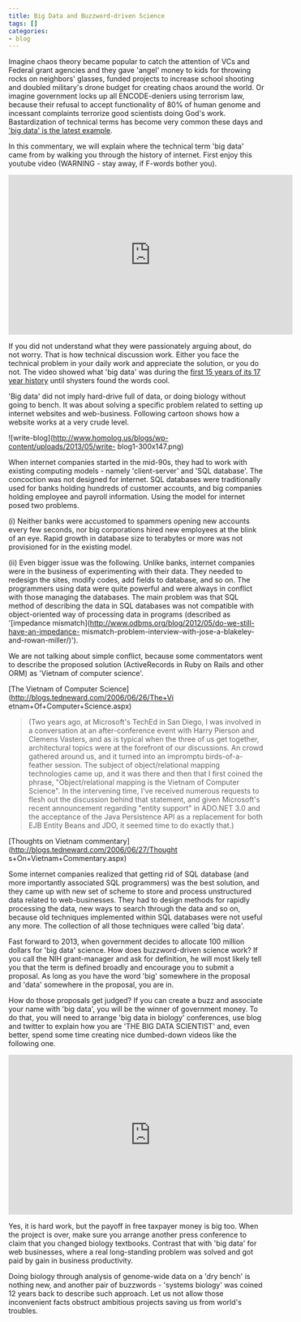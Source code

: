 ```yaml
---
title: Big Data and Buzzword-driven Science
tags: []
categories:
- blog
---
```

Imagine chaos theory became popular to catch the attention of VCs and Federal
grant agencies and they gave 'angel' money to kids for throwing rocks on
neighbors' glasses, funded projects to increase school shooting and doubled
military's drone budget for creating chaos around the world. Or imagine
government locks up all ENCODE-deniers using terrorism law, because their
refusal to accept functionality of 80% of human genome and incessant
complaints terrorize good scientists doing God's work. Bastardization of
technical terms has become very common these days and ['big data' is the
latest example](http://www.youtube.com/watch?v=bmqlxwRemhY&feature=youtu.be).
<!--more-->

In this commentary, we will explain where the technical term 'big data' came
from by walking you through the history of internet. First enjoy this youtube
video (WARNING - stay away, if F-words bother you).

<iframe width="560" height="315" src="http://www.youtube.com/embed/b2F-DItXtZs" frameborder="0"> </iframe>

If you did not understand what they were passionately arguing about, do not
worry. That is how technical discussion work. Either you face the technical
problem in your daily work and appreciate the solution, or you do not. The
video showed what 'big data' was during the [first 15 years of its 17 year
history](http://www.visualizing.org/visualizations/big-data-brief-history)
until shysters found the words cool.

'Big data' did not imply hard-drive full of data, or doing biology without
going to bench. It was about solving a specific problem related to setting up
internet websites and web-business. Following cartoon shows how a website
works at a very crude level.

![write-blog](http://www.homolog.us/blogs/wp-content/uploads/2013/05/write-
blog1-300x147.png)

When internet companies started in the mid-90s, they had to work with existing
computing models - namely 'client-server' and 'SQL database'. The concoction
was not designed for internet. SQL databases were traditionally used for banks
holding hundreds of customer accounts, and big companies holding employee and
payroll information. Using the model for internet posed two problems.

(i) Neither banks were accustomed to spammers opening new accounts every few
seconds, nor big corporations hired new employees at the blink of an eye.
Rapid growth in database size to terabytes or more was not provisioned for in
the existing model.

(ii) Even bigger issue was the following. Unlike banks, internet companies
were in the business of experimenting with their data. They needed to redesign
the sites, modify codes, add fields to database, and so on. The programmers
using data were quite powerful and were always in conflict with those managing
the databases. The main problem was that SQL method of describing the data in
SQL databases was not compatible with object-oriented way of processing data
in programs (described as '[impedance
mismatch](http://www.odbms.org/blog/2012/05/do-we-still-have-an-impedance-
mismatch-problem-interview-with-jose-a-blakeley-and-rowan-miller/)').

We are not talking about simple conflict, because some commentators went to
describe the proposed solution (ActiveRecords in Ruby on Rails and other ORM)
as 'Vietnam of computer science'.

[The Vietnam of Computer Science](http://blogs.tedneward.com/2006/06/26/The+Vi
etnam+Of+Computer+Science.aspx)

> (Two years ago, at Microsoft's TechEd in San Diego, I was involved in a
conversation at an after-conference event with Harry Pierson and Clemens
Vasters, and as is typical when the three of us get together, architectural
topics were at the forefront of our discussions. An crowd gathered around us,
and it turned into an impromptu birds-of-a-feather session. The subject of
object/relational mapping technologies came up, and it was there and then that
I first coined the phrase, "Object/relational mapping is the Vietnam of
Computer Science". In the intervening time, I've received numerous requests to
flesh out the discussion behind that statement, and given Microsoft's recent
announcement regarding "entity support" in ADO.NET 3.0 and the acceptance of
the Java Persistence API as a replacement for both EJB Entity Beans and JDO,
it seemed time to do exactly that.)

[Thoughts on Vietnam commentary](http://blogs.tedneward.com/2006/06/27/Thought
s+On+Vietnam+Commentary.aspx)

Some internet companies realized that getting rid of SQL database (and more
importantly associated SQL programmers) was the best solution, and they came
up with new set of scheme to store and process unstructured data related to
web-businesses. They had to design methods for rapidly processing the data,
new ways to search through the data and so on, because old techniques
implemented within SQL databases were not useful any more. The collection of
all those techniques were called 'big data'.

Fast forward to 2013, when government decides to allocate 100 million dollars
for 'big data' science. How does buzzword-driven science work? If you call the
NIH grant-manager and ask for definition, he will most likely tell you that
the term is defined broadly and encourage you to submit a proposal. As long as
you have the word 'big' somewhere in the proposal and 'data' somewhere in the
proposal, you are in.

How do those proposals get judged? If you can create a buzz and associate your
name with 'big data', you will be the winner of government money. To do that,
you will need to arrange 'big data in biology' conferences, use blog and
twitter to explain how you are 'THE BIG DATA SCIENTIST' and, even better,
spend some time creating nice dumbed-down videos like the following one.

<iframe width="560" height="315" src="http://www.youtube.com/embed/bmqlxwRemhY" frameborder="0"> </iframe>

Yes, it is hard work, but the payoff in free taxpayer money is big too. When
the project is over, make sure you arrange another press conference to claim
that you changed biology textbooks. Contrast that with 'big data' for web
businesses, where a real long-standing problem was solved and got paid by gain
in business productivity.

Doing biology through analysis of genome-wide data on a 'dry bench' is nothing
new, and another pair of buzzwords - 'systems biology' was coined 12 years
back to describe such approach. Let us not allow those inconvenient facts
obstruct ambitious projects saving us from world's troubles.

